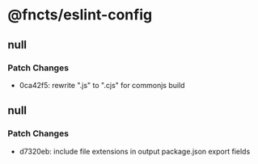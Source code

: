 # @fncts/eslint-config

## null

### Patch Changes

- 0ca42f5: rewrite ".js" to ".cjs" for commonjs build

## null

### Patch Changes

- d7320eb: include file extensions in output package.json export fields
